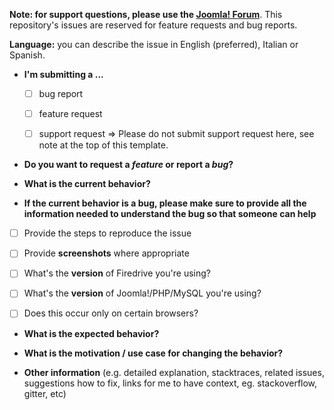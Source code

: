**Note: for support questions, please use the [Joomla! Forum](http://forum.joomla.org)**. This repository's issues are reserved for feature requests and bug reports.  

**Language:** you can describe the issue in English (preferred), Italian or Spanish.

* **I'm submitting a ...**
  - [ ] bug report
  - [ ] feature request
  - [ ] support request => Please do not submit support request here, see note at the top of this template.


* **Do you want to request a *feature* or report a *bug*?**

  

* **What is the current behavior?**

  

* **If the current behavior is a bug, please make sure to provide all the information needed to understand the bug so that someone can help** 

- [ ] Provide the steps to reproduce the issue
- [ ] Provide **screenshots** where appropriate
- [ ] What's the **version** of Firedrive you're using?
- [ ] What's the **version** of Joomla!/PHP/MySQL you're using?
- [ ] Does this occur only on certain browsers?


* **What is the expected behavior?**



* **What is the motivation / use case for changing the behavior?**



* **Other information** (e.g. detailed explanation, stacktraces, related issues, suggestions how to fix, links for me to have context, eg. stackoverflow, gitter, etc)
